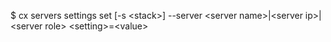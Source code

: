 <!-- post: servers_usage -->


$ cx servers settings set [-s &lt;stack&gt;] --server &lt;server name&gt;|&lt;server ip&gt;|&lt;server role&gt; &lt;setting&gt;=&lt;value&gt;
